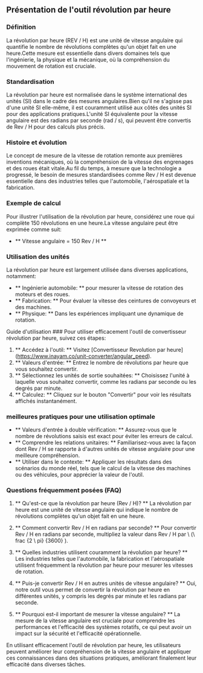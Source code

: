 ## Présentation de l'outil révolution par heure

### Définition
La révolution par heure (REV / H) est une unité de vitesse angulaire qui quantifie le nombre de révolutions complètes qu'un objet fait en une heure.Cette mesure est essentielle dans divers domaines tels que l'ingénierie, la physique et la mécanique, où la compréhension du mouvement de rotation est cruciale.

### Standardisation
La révolution par heure est normalisée dans le système international des unités (SI) dans le cadre des mesures angulaires.Bien qu'il ne s'agisse pas d'une unité SI elle-même, il est couramment utilisé aux côtés des unités SI pour des applications pratiques.L'unité SI équivalente pour la vitesse angulaire est des radians par seconde (rad / s), qui peuvent être convertis de Rev / H pour des calculs plus précis.

### Histoire et évolution
Le concept de mesure de la vitesse de rotation remonte aux premières inventions mécaniques, où la compréhension de la vitesse des engrenages et des roues était vitale.Au fil du temps, à mesure que la technologie a progressé, le besoin de mesures standardisées comme Rev / H est devenue essentielle dans des industries telles que l'automobile, l'aérospatiale et la fabrication.

### Exemple de calcul
Pour illustrer l'utilisation de la révolution par heure, considérez une roue qui complète 150 révolutions en une heure.La vitesse angulaire peut être exprimée comme suit:
- ** Vitesse angulaire = 150 Rev / H **

### Utilisation des unités
La révolution par heure est largement utilisée dans diverses applications, notamment:
- ** Ingénierie automobile: ** pour mesurer la vitesse de rotation des moteurs et des roues.
- ** Fabrication: ** Pour évaluer la vitesse des ceintures de convoyeurs et des machines.
- ** Physique: ** Dans les expériences impliquant une dynamique de rotation.

Guide d'utilisation ###
Pour utiliser efficacement l'outil de convertisseur révolution par heure, suivez ces étapes:
1. ** Accédez à l'outil: ** Visitez [Convertisseur Revolution par heure] (https://www.inayam.co/unit-converter/angular_peed).
2. ** Valeurs d'entrée: ** Entrez le nombre de révolutions par heure que vous souhaitez convertir.
3. ** Sélectionnez les unités de sortie souhaitées: ** Choisissez l'unité à laquelle vous souhaitez convertir, comme les radians par seconde ou les degrés par minute.
4. ** Calculez: ** Cliquez sur le bouton "Convertir" pour voir les résultats affichés instantanément.

### meilleures pratiques pour une utilisation optimale
- ** Valeurs d'entrée à double vérification: ** Assurez-vous que le nombre de révolutions saisis est exact pour éviter les erreurs de calcul.
- ** Comprendre les relations unitaires: ** Familiarisez-vous avec la façon dont Rev / H se rapporte à d'autres unités de vitesse angulaire pour une meilleure compréhension.
- ** Utiliser dans le contexte: ** Appliquer les résultats dans des scénarios du monde réel, tels que le calcul de la vitesse des machines ou des véhicules, pour apprécier la valeur de l'outil.

### Questions fréquemment posées (FAQ)

1. ** Qu'est-ce que la révolution par heure (Rev / H)? **
La révolution par heure est une unité de vitesse angulaire qui indique le nombre de révolutions complètes qu'un objet fait en une heure.

2. ** Comment convertir Rev / H en radians par seconde? **
Pour convertir Rev / H en radians par seconde, multipliez la valeur dans Rev / H par \ (\ frac {2 \ pi} {3600} \).

3. ** Quelles industries utilisent couramment la révolution par heure? **
Les industries telles que l'automobile, la fabrication et l'aérospatiale utilisent fréquemment la révolution par heure pour mesurer les vitesses de rotation.

4. ** Puis-je convertir Rev / H en autres unités de vitesse angulaire? **
Oui, notre outil vous permet de convertir la révolution par heure en différentes unités, y compris les degrés par minute et les radians par seconde.

5. ** Pourquoi est-il important de mesurer la vitesse angulaire? **
La mesure de la vitesse angulaire est cruciale pour comprendre les performances et l'efficacité des systèmes rotatifs, ce qui peut avoir un impact sur la sécurité et l'efficacité opérationnelle.

En utilisant efficacement l'outil de révolution par heure, les utilisateurs peuvent améliorer leur compréhension de la vitesse angulaire et appliquer ces connaissances dans des situations pratiques, améliorant finalement leur efficacité dans diverses tâches.